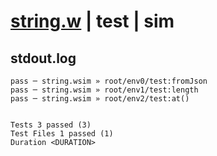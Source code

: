 # [string.w](../../../../../../examples/tests/sdk_tests/std/string.w) | test | sim

## stdout.log
```log
pass ─ string.wsim » root/env0/test:fromJson
pass ─ string.wsim » root/env1/test:length  
pass ─ string.wsim » root/env2/test:at()    
 
 
Tests 3 passed (3)
Test Files 1 passed (1)
Duration <DURATION>
```

